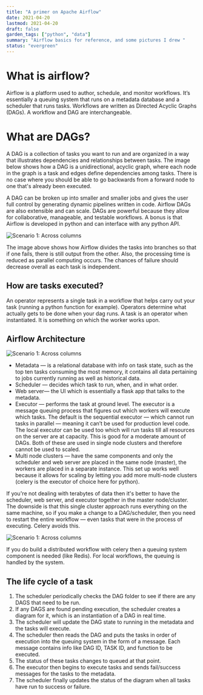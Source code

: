 ```yaml
---
title: "A primer on Apache Airflow"
date: 2021-04-20
lastmod: 2021-04-20
draft: false
garden_tags: ["python", "data"]
summary: "Airflow basics for reference, and some pictures I drew "
status: "evergreen"
---
```


# What is airflow?
   
Airflow is a platform used to author, schedule, and monitor workflows.
It’s essentially a queuing system that runs on a metadata database and a scheduler that runs tasks. Workflows are written as Directed Acyclic Graphs (DAGs). A workflow and DAG are interchangeable.

# What are DAGs?
A DAG is a collection of tasks you want to run and are organized in a way that illustrates dependencies and relationships between tasks.
The image below shows how a DAG is a unidirectional, acyclic graph, where each node in the graph is a task and edges define dependencies among tasks. There is no case where you should be able to go backwards from a forward node to one that's already been executed.

A DAG can be broken up into smaller and smaller jobs and gives the user full control by generating dynamic pipelines written in code. Airflow DAGs are also extensible and can scale. DAGs are powerful because they allow for collaborative, manageable, and testable workflows. A bonus is that Airflow is developed in python and can interface with any python API.

![Scenario 1: Across columns](/airflow1_2.jpeg)

The image above shows how Airflow divides the tasks into branches so that if one fails, there is still output from the other. Also, the processing time is reduced as parallel computing occurs. The chances of failure should decrease overall as each task is independent.

## How are tasks executed?
An operator represents a single task in a workflow that helps carry out your task (running a python function for example).
Operators determine what actually gets to be done when your dag runs.
A task is an operator when instantiated. It is something on which the worker works upon.

## Airflow Architecture
    
![Scenario 1: Across columns](/airflow1_3.jpeg)
   
- Metadata — is a relational database with info on task state, such as the top ten tasks consuming the most memory, it contains all data pertaining to jobs currently running as well as historical data.
- Scheduler — decides which task to run, when, and in what order.
- Web server— the UI which is essentially a flask app that talks to the metadata.
- Executor — performs the task at ground level. The executor is a message queuing process that figures out which workers will execute which tasks. The default is the sequential executor — which cannot run tasks in parallel — meaning it can’t be used for production level code. The local executor can be used too which will run tasks till all resources on the server are at capacity. This is good for a moderate amount of DAGs. Both of these are used in single node clusters and therefore cannot be used to scaled.
- Multi node clusters — have the same components and only the scheduler and web server are placed in the same node (master), the workers are placed in a separate instance. This set up works well because it allows for scaling by letting you add more multi-node clusters (celery is the executor of choice here for python).

If you're not dealing with terabytes of data then it's better to have the scheduler, web server, and executor together in the master node/cluster. The downside is that this single cluster approach runs everything on the same machine, so if you make a change to a DAG/scheduler, then you need to restart the entire workflow — even tasks that were in the process of executing. Celery avoids this.

![Scenario 1: Across columns](/airflow1_4.jpeg)

If you do build a distributed workflow with celery then a queuing system component is needed (like Redis). For local workflows, the queuing is handled by the system.

## The life cycle of a task

1. The scheduler periodically checks the DAG folder to see if there are any DAGS that need to be run.
2. If any DAGS are found pending execution, the scheduler creates a diagram for it, which is an instantiation of a DAG in real time.
3. The scheduler will update the DAG state to running in the metadata and the tasks will execute.
4. The scheduler then reads the DAG and puts the tasks in order of execution into the queuing system in the form of a message. Each message contains info like DAG ID, TASK ID, and function to be executed.
5. The status of these tasks changes to queued at that point.
6. The executor then begins to execute tasks and sends fail/success messages for the tasks to the metadata.
7. The scheduler finally updates the status of the diagram when all tasks have run to success or failure.
